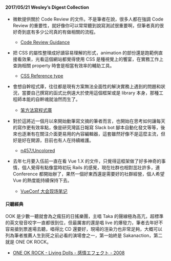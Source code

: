 #### 2017/05/21 Wesley’s Digest Collection

- 微軟提供關於 Code Review 的文件。不是筆者在說，很多人都在強調 Code Review 的重要性，就好像你可以常常聽到說寫測試很重要啊，但筆者真的很好奇到底有多少公司真的有做相關的流程。
  - [Code Review Guidance](https://msdn.microsoft.com/zh-tw/communitydocs/visual-studio/ta14052601)
  
- 把 CSS 的屬性整理成好讀容易理解的形式，animation 的部份還是跑範例直接看效果，光看這個網站都覺得使用 CSS 是種視覺上的饗宴，在實務工作上查詢相關 property 時會是相當有效率的輔助工具。
  - [CSS Reference type](http://cssreference.io/)
  
- 會想自幹程式庫，往往都是現有方案無法全面性的解決實務上遇到的問題和狀況，當要自己撰寫的函式比例遠大於使用這個框架或是 library 本身，那種工程師本能的自幹魂就油然而生了。
  - [笨方法寫程式庫](http://www.ithome.com.tw/voice/113904)
  
- 對於這將近一個月以來開始動筆寫文摘的筆者而言，也開始在思考如何讓每天的寫作更有效率點，像是研究灣區日報寫 Slack bot 腳本自動化發文等等，後來也逐漸有在關注介面更易用的內容編輯器，這套雖然好像不是這麼主流，但好是好在開源，目前也有人在持續維護。
  - [n457/Uncolored](https://github.com/n457/Uncolored)


- 去年七月要入伍前一直在看 Vue 1.X 的文件，只覺得這框架做了好多神奇的事情，個人覺得有點像當時初玩 Rails 的感覺，現在社群也相對茁壯許多，連 Conference 都開始辦了，果然一個好東西還是需要好的社群經營，個人希望 Vue 的熱度能持續保持下去。
  - [VueConf 大会现场笔记](https://juejin.im/post/591fa2d0a0bb9f005f3ccd1b)



#### 只聽經典
OOK 是少數一聽就會為之瘋狂的日搖樂團，主唱 Taka 的聲線極為高亢，超標準的英文發音咬字一直都很到位，但最厲害的還是唱 live 的爆發力，筆者去年好不容易搶到票進場去聽，唱得比 CD 還要好，現場的渲染力也非常足夠，大概可以列為筆者推薦人生到死之前必看的演場會之一，第一始終是 Sakanaction，第二就是 ONE OK ROCK。
- [ONE OK ROCK - Living Dolls - 感情エフェクト - 2008](https://www.youtube.com/watch?v=OKjjU2ySkyA)